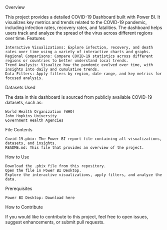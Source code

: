 Overview

This project provides a detailed COVID-19 Dashboard built with Power BI. It visualizes key metrics and trends related to the COVID-19 pandemic, including infection rates, recovery rates, and fatalities. The dashboard helps users track and analyze the spread of the virus across different regions over time.
Features

    Interactive Visualizations: Explore infection, recovery, and death rates over time using a variety of interactive charts and graphs.
    Regional Comparisons: Compare COVID-19 statistics across different regions or countries to better understand local trends.
    Trend Analysis: Visualize how the pandemic evolved over time, with insights into daily and cumulative trends.
    Data Filters: Apply filters by region, date range, and key metrics for focused analysis.

Datasets Used

The data in this dashboard is sourced from publicly available COVID-19 datasets, such as:

    World Health Organization (WHO)
    John Hopkins University
    Government Health Agencies

File Contents

    Covid-19.pbix: The Power BI report file containing all visualizations, datasets, and insights.
    README.md: This file that provides an overview of the project.

How to Use

    Download the .pbix file from this repository.
    Open the file in Power BI Desktop.
    Explore the interactive visualizations, apply filters, and analyze the data.

Prerequisites

    Power BI Desktop: Download here

How to Contribute

If you would like to contribute to this project, feel free to open issues, suggest enhancements, or submit pull requests.
